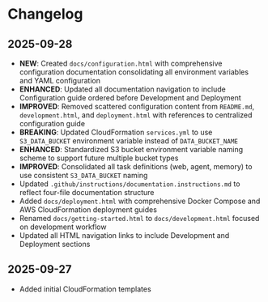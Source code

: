 # Changelog

## 2025-09-28

- **NEW**: Created `docs/configuration.html` with comprehensive configuration
  documentation consolidating all environment variables and YAML configuration
- **ENHANCED**: Updated all documentation navigation to include Configuration
  guide ordered before Development and Deployment
- **IMPROVED**: Removed scattered configuration content from `README.md`,
  `development.html`, and `deployment.html` with references to centralized
  configuration guide
- **BREAKING**: Updated CloudFormation `services.yml` to use `S3_DATA_BUCKET`
  environment variable instead of `DATA_BUCKET_NAME`
- **ENHANCED**: Standardized S3 bucket environment variable naming scheme to
  support future multiple bucket types
- **IMPROVED**: Consolidated all task definitions (web, agent, memory) to use
  consistent `S3_DATA_BUCKET` naming
- Updated `.github/instructions/documentation.instructions.md` to reflect
  four-file documentation structure
- Added `docs/deployment.html` with comprehensive Docker Compose and AWS
  CloudFormation deployment guides
- Renamed `docs/getting-started.html` to `docs/development.html` focused on
  development workflow
- Updated all HTML navigation links to include Development and Deployment
  sections

## 2025-09-27

- Added initial CloudFormation templates
